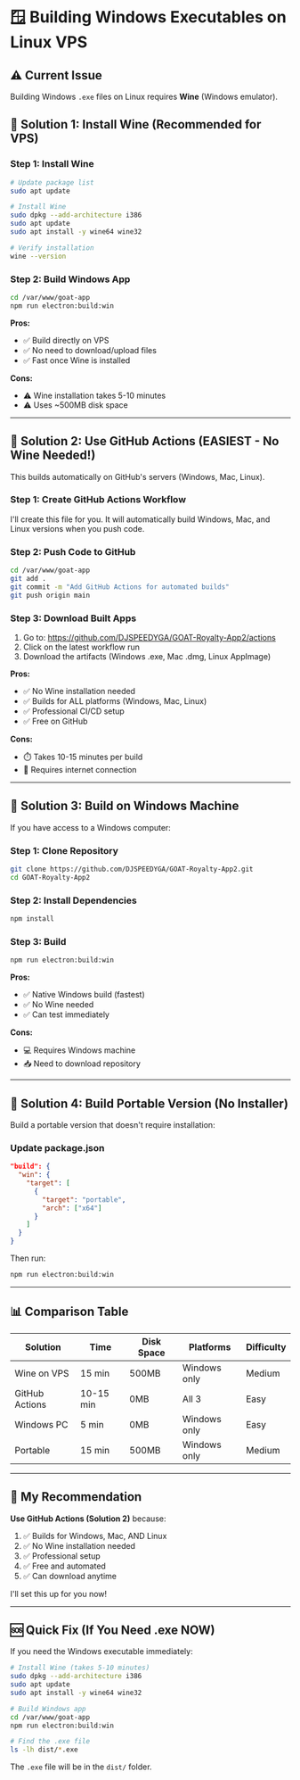 # 🪟 Building Windows Executables on Linux VPS

## ⚠️ Current Issue
Building Windows `.exe` files on Linux requires **Wine** (Windows emulator).

## 🎯 Solution 1: Install Wine (Recommended for VPS)

### Step 1: Install Wine
```bash
# Update package list
sudo apt update

# Install Wine
sudo dpkg --add-architecture i386
sudo apt update
sudo apt install -y wine64 wine32

# Verify installation
wine --version
```

### Step 2: Build Windows App
```bash
cd /var/www/goat-app
npm run electron:build:win
```

**Pros:**
- ✅ Build directly on VPS
- ✅ No need to download/upload files
- ✅ Fast once Wine is installed

**Cons:**
- ⚠️ Wine installation takes 5-10 minutes
- ⚠️ Uses ~500MB disk space

---

## 🎯 Solution 2: Use GitHub Actions (EASIEST - No Wine Needed!)

This builds automatically on GitHub's servers (Windows, Mac, Linux).

### Step 1: Create GitHub Actions Workflow

I'll create this file for you. It will automatically build Windows, Mac, and Linux versions when you push code.

### Step 2: Push Code to GitHub
```bash
cd /var/www/goat-app
git add .
git commit -m "Add GitHub Actions for automated builds"
git push origin main
```

### Step 3: Download Built Apps
1. Go to: https://github.com/DJSPEEDYGA/GOAT-Royalty-App2/actions
2. Click on the latest workflow run
3. Download the artifacts (Windows .exe, Mac .dmg, Linux AppImage)

**Pros:**
- ✅ No Wine installation needed
- ✅ Builds for ALL platforms (Windows, Mac, Linux)
- ✅ Professional CI/CD setup
- ✅ Free on GitHub

**Cons:**
- ⏱️ Takes 10-15 minutes per build
- 📶 Requires internet connection

---

## 🎯 Solution 3: Build on Windows Machine

If you have access to a Windows computer:

### Step 1: Clone Repository
```bash
git clone https://github.com/DJSPEEDYGA/GOAT-Royalty-App2.git
cd GOAT-Royalty-App2
```

### Step 2: Install Dependencies
```bash
npm install
```

### Step 3: Build
```bash
npm run electron:build:win
```

**Pros:**
- ✅ Native Windows build (fastest)
- ✅ No Wine needed
- ✅ Can test immediately

**Cons:**
- 💻 Requires Windows machine
- 📥 Need to download repository

---

## 🎯 Solution 4: Build Portable Version (No Installer)

Build a portable version that doesn't require installation:

### Update package.json
```json
"build": {
  "win": {
    "target": [
      {
        "target": "portable",
        "arch": ["x64"]
      }
    ]
  }
}
```

Then run:
```bash
npm run electron:build:win
```

---

## 📊 Comparison Table

| Solution | Time | Disk Space | Platforms | Difficulty |
|----------|------|------------|-----------|------------|
| Wine on VPS | 15 min | 500MB | Windows only | Medium |
| GitHub Actions | 10-15 min | 0MB | All 3 | Easy |
| Windows PC | 5 min | 0MB | Windows only | Easy |
| Portable | 15 min | 500MB | Windows only | Medium |

---

## 🚀 My Recommendation

**Use GitHub Actions (Solution 2)** because:
1. ✅ Builds for Windows, Mac, AND Linux
2. ✅ No Wine installation needed
3. ✅ Professional setup
4. ✅ Free and automated
5. ✅ Can download anytime

I'll set this up for you now!

---

## 🆘 Quick Fix (If You Need .exe NOW)

If you need the Windows executable immediately:

```bash
# Install Wine (takes 5-10 minutes)
sudo dpkg --add-architecture i386
sudo apt update
sudo apt install -y wine64 wine32

# Build Windows app
cd /var/www/goat-app
npm run electron:build:win

# Find the .exe file
ls -lh dist/*.exe
```

The `.exe` file will be in the `dist/` folder.